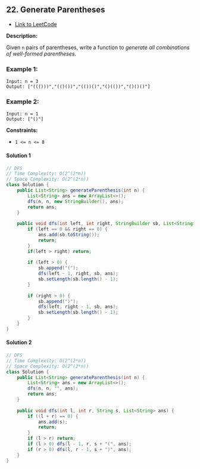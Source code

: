 ## 22. Generate Parentheses

- [Link to LeetCode](https://leetcode.com/problems/generate-parentheses/)

**Description:**



Given `n` pairs of parentheses, write a function to *generate all combinations of well-formed parentheses*.



<!-- tabs:start -->

### **Example 1:**

```
Input: n = 3
Output: ["((()))","(()())","(())()","()(())","()()()"]
```

### **Example 2:**

```
Input: n = 1
Output: ["()"]
```

<!-- tabs:end -->



**Constraints:**

- `1 <= n <= 8`



<!-- tabs:start -->

#### **Solution 1**


```java
// DFS
// Time Complexity: O(2^(2*n))
// Space Complexity: O(2^(2*n))
class Solution {
    public List<String> generateParenthesis(int n) {
        List<String> ans = new ArrayList<>();
        dfs(n, n, new StringBuilder(), ans);
        return ans;
    }
    
    public void dfs(int left, int right, StringBuilder sb, List<String> ans) {
        if (left == 0 && right == 0) {
            ans.add(sb.toString());
            return;
        }
        if(left > right) return;
        
        if (left > 0) {
            sb.append("(");
            dfs(left - 1, right, sb, ans);
            sb.setLength(sb.length() - 1);
        }
        
        if (right > 0) {
            sb.append(")");
            dfs(left, right - 1, sb, ans);
            sb.setLength(sb.length() - 1);
        }
    }
}
```


#### **Solution 2**




```java
// DFS
// Time Complexity: O(2^(2*n))
// Space Complexity: O(2^(2*n))
class Solution {
    public List<String> generateParenthesis(int n) {
        List<String> ans = new ArrayList<>();
        dfs(n, n, "", ans);
        return ans;
    }
    
    public void dfs(int l, int r, String s, List<String> ans) {
        if ((l + r) == 0) {
            ans.add(s);
            return;
        }
        if (l > r) return;
        if (l > 0) dfs(l - 1, r, s + "(", ans);
        if (r > 0) dfs(l, r - 1, s + ")", ans);
    }
}
```



<!-- tabs:end -->



